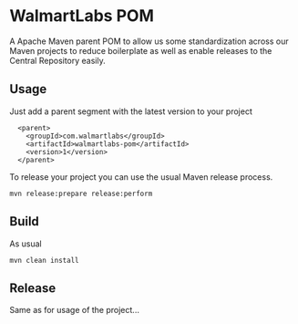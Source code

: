 # WalmartLabs POM

A Apache Maven parent POM to allow us some standardization across our Maven projects 
to reduce boilerplate as well as enable releases to the Central Repository easily.

## Usage

Just add a parent segment with the latest version to your project

```
  <parent>
    <groupId>com.walmartlabs</groupId>
    <artifactId>walmartlabs-pom</artifactId>
    <version>1</version>
  </parent>
```

To release your project you can use the usual Maven release process.

```
mvn release:prepare release:perform
```

## Build

As usual

```
mvn clean install
```

## Release

Same as for usage of the project... 
